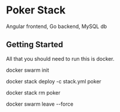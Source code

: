 # Poker Stack

Angular frontend, Go backend, MySQL db 

## Getting Started

All that you should need to run this is docker.

docker swarm init

docker stack deploy -c stack.yml poker

docker stack rm poker

docker swarm leave --force

